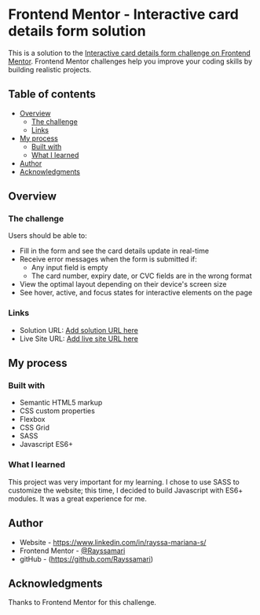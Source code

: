 # Frontend Mentor - Interactive card details form solution

This is a solution to the [Interactive card details form challenge on Frontend Mentor](https://www.frontendmentor.io/challenges/interactive-card-details-form-XpS8cKZDWw). Frontend Mentor challenges help you improve your coding skills by building realistic projects. 

## Table of contents

- [Overview](#overview)
  - [The challenge](#the-challenge)
  - [Links](#links)
- [My process](#my-process)
  - [Built with](#built-with)
  - [What I learned](#what-i-learned)
- [Author](#author)
- [Acknowledgments](#acknowledgments)

## Overview

### The challenge

Users should be able to:

- Fill in the form and see the card details update in real-time
- Receive error messages when the form is submitted if:
  - Any input field is empty
  - The card number, expiry date, or CVC fields are in the wrong format
- View the optimal layout depending on their device's screen size
- See hover, active, and focus states for interactive elements on the page

### Links

- Solution URL: [Add solution URL here](https://github.com/Rayssamari/interactive-card/tree/main)
- Live Site URL: [Add live site URL here](https://your-live-site-url.com)

## My process

### Built with

- Semantic HTML5 markup
- CSS custom properties
- Flexbox
- CSS Grid
- SASS
- Javascript ES6+

### What I learned
This project was very important for my learning. I chose to use SASS to customize the website; this time,  I decided to build Javascript with ES6+ modules. It was a great experience for me.


## Author

- Website - https://www.linkedin.com/in/rayssa-mariana-s/
- Frontend Mentor - [@Rayssamari](https://www.frontendmentor.io/profile/Rayssamari)
- gitHub - (https://github.com/Rayssamari)


## Acknowledgments

Thanks to Frontend Mentor for this challenge.
